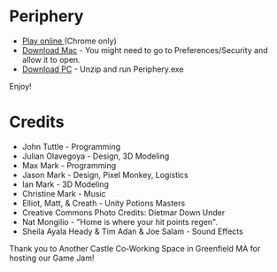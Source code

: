# Periphery

* [Play online ](https://jtuttle.github.io/periphery/) (Chrome only)
* [Download Mac](https://github.com/jtuttle/periphery/raw/master/Downloads/Periphery.app.zip) - You might need to go to Preferences/Security and allow it to open.
* [Download PC](https://github.com/jtuttle/periphery/raw/master/Downloads/Periphery.exe.zip) - Unzip and run Periphery.exe

Enjoy!

# Credits
* John Tuttle - Programming
* Julian Olavegoya - Design, 3D Modeling
* Max Mark - Programming
* Jason Mark - Design, Pixel Monkey, Logistics
* Ian Mark - 3D Modeling
* Christine Mark - Music
* Elliot, Matt, & Creath - Unity Potions Masters
* Creative Commons Photo Credits: Dietmar Down Under 
* Nat Mongilio - "Home is where your hit points regen". 
* Sheila Ayala Heady & Tim Adan & Joe Salam - Sound Effects

Thank you to Another Castle Co-Working Space in Greenfield MA for hosting our Game Jam!

